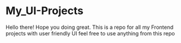# My_UI-Projects
Hello there! Hope you doing great.
This is a repo for all my Frontend projects with user friendly UI 
feel free to use anything from this repo

